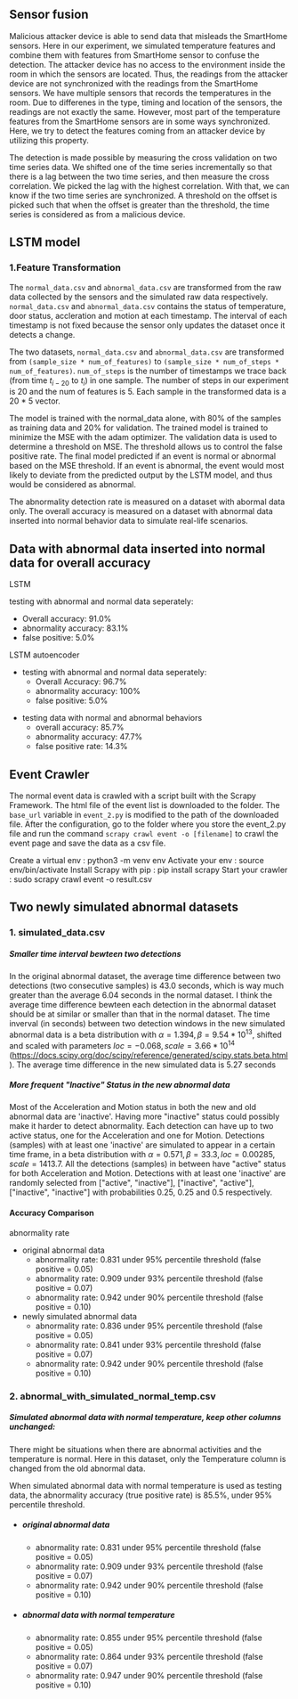 ## Sensor fusion 

Malicious attacker device is able to send data that misleads the SmartHome sensors. Here in our experiment, we simulated temperature features and combine them with features from SmartHome sensor to confuse the detection. The attacker device has no access to the environment inside the room in which the sensors are located. Thus, the readings from the attacker device are not synchronized with the readings from the SmartHome sensors. We have multiple sensors that records the temperatures in the room. Due to differenes in the type, timing and location of the sensors, the readings are not exactly the same. However, most part of the temperature features from the SmartHome sensors are in some ways synchronized. Here, we try to detect the features coming from an attacker device by utilizing this property. 

The detection is made possible by measuring the cross validation on two time series data. We shifted one of the time series incrementally so that there is a lag between the two time series, and then measure the cross correlation. We picked the lag with the highest correlation. With that, we can know if the two time series are synchronized. A threshold on the offset is picked such that when the offset is greater than the threshold, the time series is considered as from a malicious device. 





## LSTM model

### 1.Feature Transformation

The `normal_data.csv` and `abnormal_data.csv` are transformed from the raw data collected by the sensors and  the simulated raw data respectively. `normal_data.csv` and `abnormal_data.csv` contains the status of temperature, door status, accleration and motion at each timestamp. The interval of each timestamp is not fixed because the sensor only updates the dataset once it detects a change.  

The two datasets, `normal_data.csv` and `abnormal_data.csv`  are transformed from `(sample_size * num_of_features)` to `(sample_size * num_of_steps * num_of_features)`. `num_of_steps` is the number of timestamps we trace back (from time $t_{i-20}$ to $t_i​$) in one sample. The number of steps in our experiment is 20 and the num of features is 5. Each sample in the transformed data is a 20 * 5 vector. 

The model is trained with the normal_data alone, with 80% of the samples as training data and 20% for validation. The trained model is trained to minimize the MSE with the adam optimizer. The validation data is used to determine a threshold on MSE. The threshold allows us to control the false positive rate. The final model predicted if an event is normal or abnormal based on the MSE threshold. If an event is abnormal, the event would most likely to deviate from the predicted output by the LSTM model, and thus would be considered as abnormal.

The abnormality detection rate is measured on a dataset with abormal data only. The overall accuracy is measured on a dataset with abnormal data inserted into normal behavior data to simulate real-life scenarios.



## Data with abnormal data inserted into normal data for overall accuracy

LSTM

testing with abnormal and normal data seperately:

- Overall accuracy: 91.0%
- abnormality accuracy: 83.1%
- false positive: 5.0%



LSTM autoencoder

- testing with abnormal and normal data seperately:
  - Overall Accuracy: 96.7% 
  - abnormality accuracy: 100%
  - false positive: 5.0%

* testing data with normal and abnormal behaviors
  * overall accuracy: 85.7%
  * abnormality accuracy: 47.7%
  * false positive rate: 14.3%





## Event Crawler

The normal event data is crawled with a script built with the Scrapy Framework. The html file of the event list is downloaded to the folder. The `base_url` variable in `event_2.py` is modified to the path of the downloaded file. After the configuration, go to the folder where you store the event_2.py file and run the command `scrapy crawl event -o [filename]` to crawl the event page and save the data as a csv file. 

Create a virtual env : python3 -m venv env
Activate your env : source env/bin/activate
Install Scrapy with pip : pip install scrapy
Start your crawler : ​sudo scrapy crawl event -o result.csv



##  Two newly simulated abnormal datasets

### 1. simulated_data.csv

##### Smaller time interval bewteen two detections 

In the original abnormal dataset, the average time difference between two detections (two consecutive samples) is 43.0 seconds, which is way much greater than the average 6.04 seconds in the normal dataset. I think the average time difference bewteen each detection in the abnormal dataset should be at similar or smaller than that in the normal dataset. The time inverval (in seconds) between two detection windows in the new simulated abnormal data is a beta distribution with $\alpha = 1.394, \beta = 9.54 * 10 ^{13}$, shifted and scaled with parameters $loc = -0.068, scale = 3.66 * 10^{14}$ (<https://docs.scipy.org/doc/scipy/reference/generated/scipy.stats.beta.html>). The average time difference in the new simulated data is 5.27 seconds

##### More frequent "Inactive" Status in the new abnormal data

Most of the Acceleration and Motion status in both the new and old abnormal data are 'inactive'. Having more "inactive" status could possibly make it harder to detect abnormality. Each detection can have up to two active status, one for the Acceleration and one for Motion. Detections (samples) with at least one 'inactive' are simulated to appear in a certain time frame, in a beta distribution with $\alpha = 0.571, \beta = 33.3, loc = 0.00285, scale = 1413.7$. All the detections (samples) in between have "active" status for both Acceleration and Motion. Detections with at least one 'inactive' are randomly selected from ["active", "inactive"], ["inactive", "active"], ["inactive", "inactive"] with probabilities 0.25, 0.25 and 0.5 respectively. 

#### Accuracy Comparison 

abnormality rate 

* original abnormal data
  * abnormality rate: 0.831 under 95% percentile threshold (false positive = 0.05)
  * abnormality rate: 0.909 under 93% percentile threshold (false positive = 0.07)
  * abnormality rate: 0.942 under 90% percentile threshold (false positive = 0.10)
* newly simulated abnormal data
  * abnormality rate: 0.836 under 95% percentile threshold (false positive = 0.05)
  * abnormality rate: 0.841 under 93% percentile threshold (false positive = 0.07)
  * abnormality rate: 0.942 under 90% percentile threshold (false positive = 0.10)



### 2. abnormal_with_simulated_normal_temp.csv

##### Simulated abnormal data with normal temperature, keep other columns unchanged:

There might be situations when there are abnormal activities and the temperature is normal. Here in this dataset, only the Temperature column is changed from the old abnormal data.

When simulated abnormal data with normal temperature is used as testing data, the abnormality accuracy (true positive rate) is 85.5%, under 95% percentile threshold. 

- ##### original abnormal data

  - abnormality rate: 0.831 under 95% percentile threshold (false positive = 0.05)
  - abnormality rate: 0.909 under 93% percentile threshold (false positive = 0.07)
  - abnormality rate: 0.942 under 90% percentile threshold (false positive = 0.10)

- ##### abnormal data with normal temperature

  - abnormality rate: 0.855 under 95% percentile threshold (false positive = 0.05)
  - abnormality rate: 0.864 under 93% percentile threshold (false positive = 0.07)
  - abnormality rate: 0.947 under 90% percentile threshold (false positive = 0.10)

  



